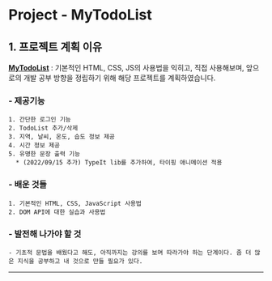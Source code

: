 Project - MyTodoList
======================

## 1. 프로젝트 계획 이유
[**MyTodoList**](https://lee-sang-beom.github.io/My-Todo-List/) : 기본적인 HTML, CSS, JS의 사용법을 익히고, 직접 사용해보며, 앞으로의 개발 공부 방향을 정립하기 위해 해당 프로젝트를 계획하였습니다.

### - 제공기능
	1. 간단한 로그인 기능
	2. TodoList 추가/삭제
	3. 지역, 날씨, 온도, 습도 정보 제공
    4. 시간 정보 제공
    5. 유명한 문장 출력 기능
	  * (2022/09/15 추가) TypeIt lib를 추가하여, 타이핑 애니메이션 적용

### - 배운 것들
	1. 기본적인 HTML, CSS, JavaScript 사용법
	2. DOM API에 대한 실습과 사용법

### - 발전해 나가야 할 것
	- 기초적 문법을 배웠다고 해도, 아직까지는 강의를 보며 따라가야 하는 단계이다. 좀 더 많은 지식을 공부하고 내 것으로 만들 필요가 있다. 
****